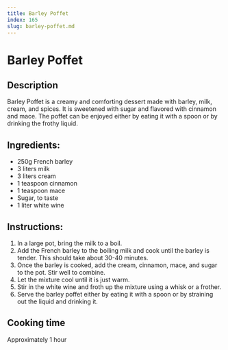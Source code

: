 ```yaml
---
title: Barley Poffet
index: 165
slug: barley-poffet.md
---
```


# Barley Poffet

## Description
Barley Poffet is a creamy and comforting dessert made with barley, milk, cream, and spices. It is sweetened with sugar and flavored with cinnamon and mace. The poffet can be enjoyed either by eating it with a spoon or by drinking the frothy liquid.

## Ingredients:
- 250g French barley
- 3 liters milk
- 3 liters cream
- 1 teaspoon cinnamon
- 1 teaspoon mace
- Sugar, to taste
- 1 liter white wine

## Instructions:
1. In a large pot, bring the milk to a boil.
2. Add the French barley to the boiling milk and cook until the barley is tender. This should take about 30-40 minutes.
3. Once the barley is cooked, add the cream, cinnamon, mace, and sugar to the pot. Stir well to combine.
4. Let the mixture cool until it is just warm.
5. Stir in the white wine and froth up the mixture using a whisk or a frother.
6. Serve the barley poffet either by eating it with a spoon or by straining out the liquid and drinking it.

## Cooking time
Approximately 1 hour
